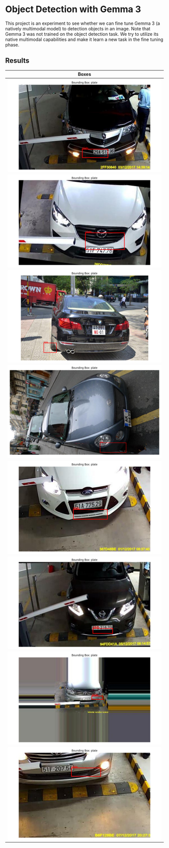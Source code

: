 # Object Detection with Gemma 3

This project is an experiment to see whether we can fine tune Gemma 3 (a natively multimodal model)
to detection objects in an image. Note that Gemma 3 was not trained on the object detection task. We
try to utilize its native multimodal capabilities and make it learn a new task in the fine tuning
phase.

## Results

| Boxes |
| :--: |
| ![](outputs/output_0.png) |
| ![](outputs/output_1.png) |
| ![](outputs/output_2.png) |
| ![](outputs/output_3.png) |
| ![](outputs/output_4.png) |
| ![](outputs/output_5.png) |
| ![](outputs/output_6.png) |
| ![](outputs/output_7.png) |